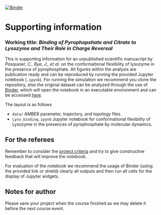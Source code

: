 [![Binder](https://mybinder.org/badge.svg)](https://mybinder.org/v2/gh/teokem/project-work-SHervoe-Hansen/master?filepath=Lyso_binding.ipynb)
# Supporting information

### Working title: _Binding of Pyrophopshate and Citrate to Lysozyme and Their Role in Charge Reversal_
This is supporting information for an unpublished scientific manuscript by _Pasqueier, C., Bye, J., et al._ on the conformational flexibility of lysozyme in the presence of pyrophosphate. All figures within the analysis are publication ready and can be reproduced by running the provided Jupyter notebook (`.ipynb`). For running the simulation we recommend you clone the repository, else the original dataset can be analyzed through the use of [Binder](https://mybinder.org), which will open the notebook in an executable environment and can be accessed [here](https://mybinder.org/v2/gh/teokem/project-work-SHervoe-Hansen/master?filepath=Lyso_binding.ipynb).

The layout is as follows

- `data/` AMBER parameter, trajectory, and topology files.
- `Lyso_binding.ipynb` Jupyter notebook for conformational flexibility of Lysozyme in the presences of pyrophosphate by molecular dynamics.

## For the referees
Remember to consider the [project criteria](http://github.com/mlund/jupyter-course) and try to give constructive feedback that will improve the notebook.

For evaluation of the notebook we recommend the usage of Binder (using the provided link or shield) clearly all outputs and then run all cells for the display of Jupyter widgets.

## Notes for author
Please save your project when the course finished as we may delete it before the next course event.
